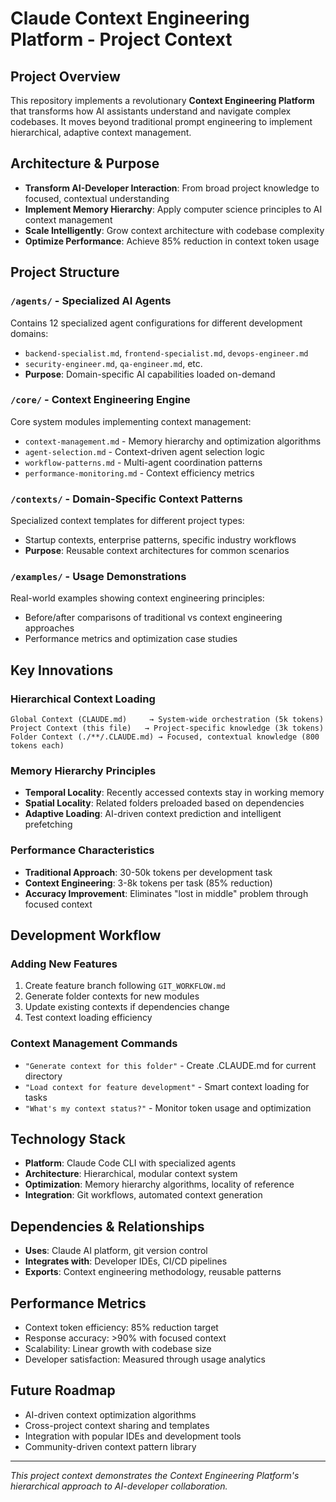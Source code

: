 # Claude Context Engineering Platform - Project Context

## Project Overview
This repository implements a revolutionary **Context Engineering Platform** that transforms how AI assistants understand and navigate complex codebases. It moves beyond traditional prompt engineering to implement hierarchical, adaptive context management.

## Architecture & Purpose
- **Transform AI-Developer Interaction**: From broad project knowledge to focused, contextual understanding
- **Implement Memory Hierarchy**: Apply computer science principles to AI context management
- **Scale Intelligently**: Grow context architecture with codebase complexity
- **Optimize Performance**: Achieve 85% reduction in context token usage

## Project Structure

### `/agents/` - Specialized AI Agents
Contains 12 specialized agent configurations for different development domains:
- `backend-specialist.md`, `frontend-specialist.md`, `devops-engineer.md`
- `security-engineer.md`, `qa-engineer.md`, etc.
- **Purpose**: Domain-specific AI capabilities loaded on-demand

### `/core/` - Context Engineering Engine  
Core system modules implementing context management:
- `context-management.md` - Memory hierarchy and optimization algorithms
- `agent-selection.md` - Context-driven agent selection logic
- `workflow-patterns.md` - Multi-agent coordination patterns
- `performance-monitoring.md` - Context efficiency metrics

### `/contexts/` - Domain-Specific Context Patterns
Specialized context templates for different project types:
- Startup contexts, enterprise patterns, specific industry workflows
- **Purpose**: Reusable context architectures for common scenarios

### `/examples/` - Usage Demonstrations
Real-world examples showing context engineering principles:
- Before/after comparisons of traditional vs context engineering approaches
- Performance metrics and optimization case studies

## Key Innovations

### Hierarchical Context Loading
```
Global Context (CLAUDE.md)     → System-wide orchestration (5k tokens)
Project Context (this file)   → Project-specific knowledge (3k tokens)  
Folder Context (./**/.CLAUDE.md) → Focused, contextual knowledge (800 tokens each)
```

### Memory Hierarchy Principles
- **Temporal Locality**: Recently accessed contexts stay in working memory
- **Spatial Locality**: Related folders preloaded based on dependencies
- **Adaptive Loading**: AI-driven context prediction and intelligent prefetching

### Performance Characteristics
- **Traditional Approach**: 30-50k tokens per development task
- **Context Engineering**: 3-8k tokens per task (85% reduction)
- **Accuracy Improvement**: Eliminates "lost in middle" problem through focused context

## Development Workflow

### Adding New Features
1. Create feature branch following `GIT_WORKFLOW.md`
2. Generate folder contexts for new modules
3. Update existing contexts if dependencies change
4. Test context loading efficiency

### Context Management Commands
- `"Generate context for this folder"` - Create .CLAUDE.md for current directory
- `"Load context for feature development"` - Smart context loading for tasks
- `"What's my context status?"` - Monitor token usage and optimization

## Technology Stack
- **Platform**: Claude Code CLI with specialized agents
- **Architecture**: Hierarchical, modular context system
- **Optimization**: Memory hierarchy algorithms, locality of reference
- **Integration**: Git workflows, automated context generation

## Dependencies & Relationships
- **Uses**: Claude AI platform, git version control
- **Integrates with**: Developer IDEs, CI/CD pipelines  
- **Exports**: Context engineering methodology, reusable patterns

## Performance Metrics
- Context token efficiency: 85% reduction target
- Response accuracy: >90% with focused context
- Scalability: Linear growth with codebase size
- Developer satisfaction: Measured through usage analytics

## Future Roadmap
- AI-driven context optimization algorithms
- Cross-project context sharing and templates
- Integration with popular IDEs and development tools
- Community-driven context pattern library

---

*This project context demonstrates the Context Engineering Platform's hierarchical approach to AI-developer collaboration.*